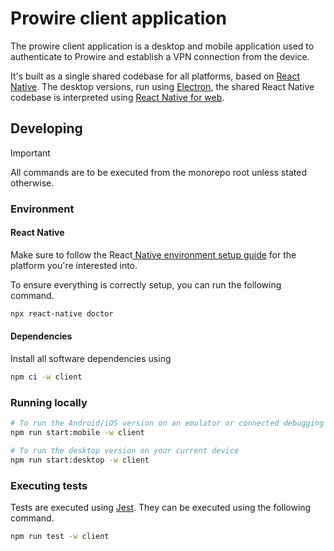 # Prowire client application

The prowire client application is a desktop and mobile application used to authenticate to Prowire and establish a VPN connection from the device.

It's built as a single shared codebase for all platforms, based on [React Native](https://reactnative.dev). The desktop versions, run using [Electron](https://www.electronjs.org), the shared React Native codebase is interpreted using [React Native for web](https://necolas.github.io/react-native-web).

## Developing

> [!IMPORTANT]
> All commands are to be executed from the monorepo root unless stated otherwise.

### Environment

#### React Native

Make sure to follow the React[ Native environment setup guide](https://reactnative.dev/docs/environment-setup) for the platform you're interested into.

To ensure everything is correctly setup, you can run the following command.

```bash
npx react-native doctor
```

#### Dependencies

Install all software dependencies using

```bash
npm ci -w client
```

### Running locally

```bash
# To run the Android/iOS version on an emulator or connected debugging device
npm run start:mobile -w client

# To run the desktop version on your current device
npm run start:desktop -w client
```

### Executing tests

Tests are executed using [Jest](https://jestjs.io/). They can be executed using the following command.

```bash
npm run test -w client
```
